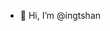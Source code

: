 - 👋 Hi, I’m @ingtshan


<!---
- 👀 I’m interested in ...
- 🌱 I’m currently learning ...
- 💞️ I’m looking to collaborate on ...
- 📫 How to reach me ...
ingtshan/ingtshan is a ✨ special ✨ repository because its `README.md` (this file) appears on your GitHub profile.
You can click the Preview link to take a look at your changes.
--->
